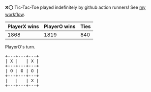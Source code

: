 :x::o: Tic-Tac-Toe played indefinitely by github action runners! See [my workflow](.github/workflows/play.yaml).

|PlayerX wins|PlayerO wins|Ties|
|-|-|-|
|1868|1819|840|

PlayerO's turn.

<pre>
+---+---+---+
| X |   | X |
+---+---+---+
| O | O | O |
+---+---+---+
|   |   | X |
+---+---+---+
</pre>